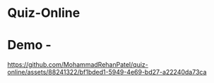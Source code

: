 ﻿# Quiz-Online


 # Demo -

https://github.com/MohammadRehanPatel/quiz-online/assets/88241322/bf1bded1-5949-4e69-bd27-a22240da73ca

